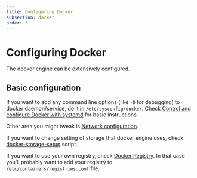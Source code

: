 ```yaml
---
title: Configuring Docker
subsection: docker
order: 3
---
```


# Configuring Docker

The docker engine can be extensively configured.

## Basic configuration

If you want to add any command line options (like `-D` for debugging) to docker daemon/service, do it in `/etc/sysconfig/docker`. Check [Control and configure Docker with systemd](https://docs.docker.com/engine/admin/systemd/) for basic instructions.

Other area you might tweak is [Network configuration](https://docs.docker.com/engine/userguide/networking).

If you want to change setting of storage that docker engine uses, check [docker-storage-setup](http://www.projectatomic.io/docs/docker-storage-recommendation) script.

If you want to use your own registry, check [Docker Registry](http://docs.docker.com/registry). In that case you'll probably want to add your registry to `/etc/containers/registries.conf` file.
